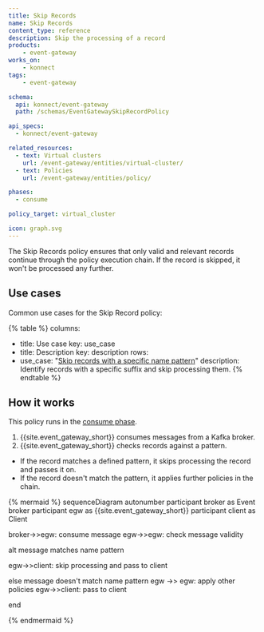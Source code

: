 ```yaml
---
title: Skip Records
name: Skip Records
content_type: reference
description: Skip the processing of a record
products:
    - event-gateway
works_on:
    - konnect
tags:
    - event-gateway

schema:
  api: konnect/event-gateway
  path: /schemas/EventGatewaySkipRecordPolicy

api_specs:
  - konnect/event-gateway

related_resources:
  - text: Virtual clusters
    url: /event-gateway/entities/virtual-cluster/
  - text: Policies
    url: /event-gateway/entities/policy/

phases:
  - consume

policy_target: virtual_cluster

icon: graph.svg
---
```


The Skip Records policy ensures that only valid and relevant records continue through the policy execution chain. 
If the record is skipped, it won't be processed any further.

## Use cases

Common use cases for the Skip Record policy:

<!--vale off-->
{% table %}
columns:
  - title: Use case
    key: use_case
  - title: Description
    key: description
rows:
  - use_case: "[Skip records with a specific name pattern](/event-gateway/policies/skip-record/examples/skip-based-on-name/)"
    description: Identify records with a specific suffix and skip processing them.
{% endtable %}
<!--vale on-->

## How it works

This policy runs in the [consume phase](/event-gateway/entities/policy/#phases).

1. {{site.event_gateway_short}} consumes messages from a Kafka broker.
1. {{site.event_gateway_short}} checks records against a pattern.
  * If the record matches a defined pattern, it skips processing the record and passes it on.
  * If the record doesn't match the pattern, it applies further policies in the chain.


<!--vale off-->
{% mermaid %}
sequenceDiagram
  autonumber
  participant broker as Event broker
  participant egw as {{site.event_gateway_short}}
  participant client as Client


  broker->>egw: consume message
  egw->>egw: check message validity
  
  alt message matches name pattern

  egw->>client: skip processing and pass to client

  else message doesn't match name pattern
  egw ->> egw: apply other policies
  egw->>client: pass to client

  end

{% endmermaid %}
<!--vale on-->
